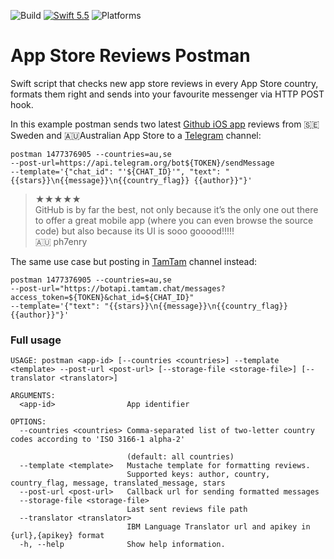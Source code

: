 ![Build](https://github.com/vox-humana/AppReviewPostman/workflows/Build/badge.svg)
[![Swift 5.5](https://img.shields.io/badge/Swift-5.5-yellow.svg)](https://developer.apple.com/swift)
![Platforms](https://img.shields.io/badge/platforms-Linux%2C%20macOS-lightgrey.svg)

# App Store Reviews Postman

Swift script that checks new app store reviews in every App Store country, formats them right and sends into your favourite messenger via HTTP POST hook.

In this example postman sends two latest [Github iOS app](https://apps.apple.com/app/github/id1477376905) reviews from 🇸🇪Sweden and 🇦🇺Australian App Store to a [Telegram](https://telegram.org) channel:  
```
postman 1477376905 --countries=au,se  
--post-url=https://api.telegram.org/bot${TOKEN}/sendMessage  
--template='{"chat_id": "'${CHAT_ID}'", "text": "{{stars}}\n{{message}}\n{{country_flag}} {{author}}"}'  
```
> ★★★★★  
> GitHub is by far the best, not only because it’s the only one out there to offer a great mobile app (where you can even browse the source code) but also because its UI is sooo gooood!!!!!  
> 🇦🇺 ph7enry

The same use case but posting in [TamTam](https://tamtam.chat) channel instead:
```
postman 1477376905 --countries=au,se  
--post-url="https://botapi.tamtam.chat/messages?access_token=${TOKEN}&chat_id=${CHAT_ID}"  
--template='{"text": "{{stars}}\n{{message}}\n{{country_flag}} {{author}}"}'
```

### Full usage
```
USAGE: postman <app-id> [--countries <countries>] --template <template> --post-url <post-url> [--storage-file <storage-file>] [--translator <translator>]

ARGUMENTS:
  <app-id>                App identifier

OPTIONS:
  --countries <countries> Comma-separated list of two-letter country codes according to 'ISO 3166-1 alpha-2'

                          (default: all countries)
  --template <template>   Mustache template for formatting reviews. 
                          Supported keys: author, country, country_flag, message, translated_message, stars
  --post-url <post-url>   Callback url for sending formatted messages
  --storage-file <storage-file>
                          Last sent reviews file path
  --translator <translator>
                          IBM Language Translator url and apikey in {url},{apikey} format
  -h, --help              Show help information.
```
